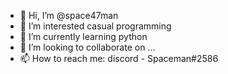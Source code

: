 - 👋 Hi, I’m @space47man
- 👀 I’m interested casual programming
- 🌱 I’m currently learning python
- 💞️ I’m looking to collaborate on ...
- 📫 How to reach me: discord - Spaceman#2586

<!---
space47man/space47man is a ✨ special ✨ repository because its `README.md` (this file) appears on your GitHub profile.
You can click the Preview link to take a look at your changes.
--->
